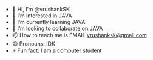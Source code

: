- 👋 Hi, I’m @vrushankSK
- 👀 I’m interested in JAVA
- 🌱 I’m currently learning JAVA
- 💞️ I’m looking to collaborate on JAVA
- 📫 How to reach me is EMAIL vrushanksk@gmail.com
- 😄 Pronouns: IDK
- ⚡ Fun fact: I am a computer student

<!---
vrushankSK/vrushankSK is a ✨ special ✨ repository because its `README.md` (this file) appears on your GitHub profile.
You can click the Preview link to take a look at your changes.
--->
